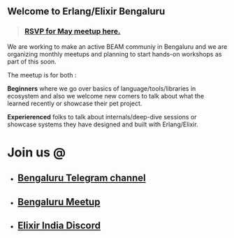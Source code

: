 ## Welcome to Erlang/Elixir Bengaluru

> ### [RSVP for May meetup here.](http://meetu.ps/e/J0cfN/cdtNK/d)


We are working to make an active BEAM communiy in Bengaluru and we are organizing monthly meetups and planning to start hands-on workshops as part of this soon.

The meetup is for both :

**Beginners** where we go over basics of language/tools/libraries in ecosystem and also we welcome new comers to talk about what the learned recently or showcase their pet project.

**Experierenced** folks to talk about internals/deep-dive sessions or showcase systems they have designed and built with Erlang/Elixir. 
 
# Join us @
  - ## [Bengaluru Telegram channel](https://t.me/joinchat/CLmjB0tZDUJXqJ96iEkHJw)
  - ## [Bengaluru Meetup](http://meetu.ps/c/41R81/cdtNK/d)
  - ## [Elixir India Discord](http://discord.gg/svYQcSe)
